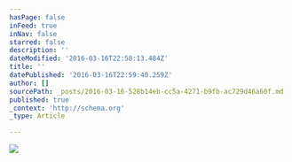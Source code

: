 ```yaml
---
hasPage: false
inFeed: true
inNav: false
starred: false
description: ''
dateModified: '2016-03-16T22:58:13.484Z'
title: ''
datePublished: '2016-03-16T22:59:40.259Z'
author: []
sourcePath: _posts/2016-03-16-528b14eb-cc5a-4271-b9fb-ac729d46a60f.md
published: true
_context: 'http://schema.org'
_type: Article

---
```

![](https://the-grid-user-content.s3-us-west-2.amazonaws.com/f153d5fd-3704-4483-b042-fcaecaac3134.jpg)
